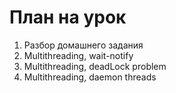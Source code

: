 # План на урок 
1. Разбор домашнего задания  
2. Multithreading, wait-notify 
3. Multithreading, deadLock problem
4. Multithreading, daemon threads